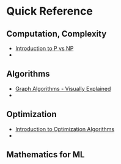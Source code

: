 # Quick Reference
## Computation, Complexity
- [Introduction to P vs NP](../Computation/Complexity.md)
- 

## Algorithms
- [Graph Algorithms - Visually Explained](https://towardsdatascience.com/10-graph-algorithms-visually-explained-e57faa1336f3)
- 
## Optimization
- [Introduction to Optimization Algorithms](../Computation/Opt.md)
- 
## Mathematics for ML


